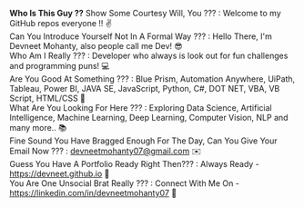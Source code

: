 __Who Is This Guy ??__
Show Some Courtesy Will, You ??? : Welcome to my GitHub repos everyone !! ✌️
<br>
Can You Introduce Yourself Not In A Formal Way ??? : Hello There, I'm Devneet Mohanty, also people call me Dev! 😎
<br>
Who Am I Really ??? : Developer who always is look out for fun challenges and programming puns! 💻
<br>
Are You Good At Something ??? : Blue Prism, Automation Anywhere, UiPath, Tableau, Power BI, JAVA SE, JavaScript, Python, C#, DOT NET, VBA, VB Script, HTML/CSS 🙈
<br>
What Are You Looking For Here ??? : Exploring Data Science, Artificial Intelligence, Machine Learning, Deep Learning, Computer Vision, NLP and many more.. 📚
<br>
Fine Sound You Have Bragged Enough For The Day, Can You Give Your Email Now ??? : devneetmohanty07@gmail.com ✉️
<br>
Guess You Have A Portfolio Ready Right Then??? : Always Ready - https://devneet.github.io 🌟
<br>
You Are One Unsocial Brat Really ??? : Connect With Me On - https://linkedin.com/in/devneetmohanty07 💼
